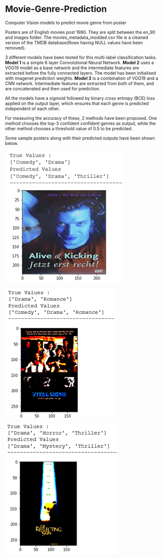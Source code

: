 # Movie-Genre-Prediction
Computer Vision models to predict movie genre from poster

Posters are of English movies post 1980. They are split between the en_90 and images folder. The movies_metadata_modded.csv file is a cleaned version of the TMDB database(Rows having NULL values have been removed). 

3 different models have been tested for this multi-label classification tasks.
**Model 1** is a simple 6 layer Convolutional Neural Network.
**Model 2** uses a VGG19 model as a base network and the intermediate features are extracted before the fully connected layers. The model has been initialised with imagenet prediction weights.
**Model 3** is a combination of VGG19 and a CNN network. Intermediate features are extracted from both of them, and are concatenated and then used for prediction.

All the models have a sigmoid followed by binary cross entropy (BCE) loss applied on the output layer, which ensures that each genre is predicted independent of each other.

For measuring the accuracy of these, 2 methods have been proposed. One method chooses the top-3 confident confident genres as output, while the other method chooses a threshold value of 0.5 to be predicted.

Some sample posters along with their predicted outputs have been shown below.

![](ex1.png)

![](ex2.png)

![](ex3.png)


